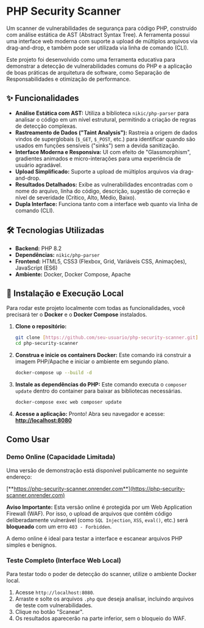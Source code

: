 # PHP Security Scanner

Um scanner de vulnerabilidades de segurança para código PHP, construído com análise estática de AST (Abstract Syntax Tree). A ferramenta possui uma interface web moderna com suporte a upload de múltiplos arquivos via drag-and-drop, e também pode ser utilizada via linha de comando (CLI).

Este projeto foi desenvolvido como uma ferramenta educativa para demonstrar a detecção de vulnerabilidades comuns do PHP e a aplicação de boas práticas de arquitetura de software, como Separação de Responsabilidades e otimização de performance.

## ✨ Funcionalidades

- **Análise Estática com AST:** Utiliza a biblioteca `nikic/php-parser` para analisar o código em um nível estrutural, permitindo a criação de regras de detecção complexas.
- **Rastreamento de Dados ("Taint Analysis"):** Rastreia a origem de dados vindos de superglobais (`$_GET`, `$_POST`, etc.) para identificar quando são usados em funções sensíveis ("sinks") sem a devida sanitização.
- **Interface Moderna e Responsiva:** UI com efeito de "Glassmorphism", gradientes animados e micro-interações para uma experiência de usuário agradável.
- **Upload Simplificado:** Suporte a upload de múltiplos arquivos via drag-and-drop.
- **Resultados Detalhados:** Exibe as vulnerabilidades encontradas com o nome do arquivo, linha do código, descrição, sugestão de correção e nível de severidade (Crítico, Alto, Médio, Baixo).
- **Dupla Interface:** Funciona tanto com a interface web quanto via linha de comando (CLI).

## 🛠️ Tecnologias Utilizadas

- **Backend:** PHP 8.2
- **Dependências:** `nikic/php-parser`
- **Frontend:** HTML5, CSS3 (Flexbox, Grid, Variáveis CSS, Animações), JavaScript (ES6)
- **Ambiente:** Docker, Docker Compose, Apache

## 🚀 Instalação e Execução Local

Para rodar este projeto localmente com todas as funcionalidades, você precisará ter o **Docker** e o **Docker Compose** instalados.

1.  **Clone o repositório:**
    ```bash
    git clone [https://github.com/seu-usuario/php-security-scanner.git](https://github.com/seu-usuario/php-security-scanner.git)
    cd php-security-scanner
    ```

2.  **Construa e inicie os containers Docker:**
    Este comando irá construir a imagem PHP/Apache e iniciar o ambiente em segundo plano.
    ```bash
    docker-compose up --build -d
    ```

3.  **Instale as dependências do PHP:**
    Este comando executa o `composer update` dentro do container para baixar as bibliotecas necessárias.
    ```bash
    docker-compose exec web composer update
    ```

4.  **Acesse a aplicação:**
    Pronto! Abra seu navegador e acesse:
    [**http://localhost:8080**](http://localhost:8080)

## Como Usar

### Demo Online (Capacidade Limitada)

Uma versão de demonstração está disponível publicamente no seguinte endereço:

[**https://php-security-scanner.onrender.com**](https://php-security-scanner.onrender.com)

**Aviso Importante:** Esta versão online é protegida por um Web Application Firewall (WAF). Por isso, o upload de arquivos que contêm código deliberadamente vulnerável (como `SQL Injection`, `XSS`, `eval()`, etc.) será **bloqueado** com um erro `403 - Forbidden`.

A demo online é ideal para testar a interface e escanear arquivos PHP simples e benignos.

### Teste Completo (Interface Web Local)

Para testar todo o poder de detecção do scanner, utilize o ambiente Docker local.

1.  Acesse `http://localhost:8080`.
2.  Arraste e solte os arquivos `.php` que deseja analisar, incluindo arquivos de teste com vulnerabilidades.
3.  Clique no botão "Scanear".
4.  Os resultados aparecerão na parte inferior, sem o bloqueio do WAF.
